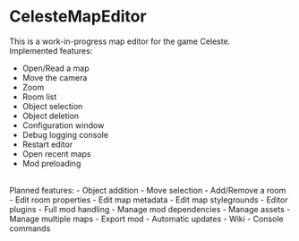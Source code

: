 # CelesteMapEditor

This is a work-in-progress map editor for the game Celeste.
<br/>
Implemented features:
- Open/Read a map
- Move the camera
- Zoom
- Room list
- Object selection
- Object deletion
- Configuration window
- Debug logging console
- Restart editor
- Open recent maps
- Mod preloading
<br/>
Planned features:
- Object addition
- Move selection
- Add/Remove a room
- Edit room properties
- Edit map metadata
- Edit map stylegrounds
- Editor plugins
- Full mod handling
  - Manage mod dependencies
  - Manage assets
  - Manage multiple maps
  - Export mod
- Automatic updates
- Wiki
- Console commands
